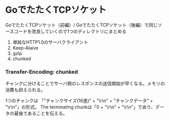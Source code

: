# GoでたたくTCPソケット
GoでたたくTCPソケット（前編）/ GoでたたくTCPソケット（後編）で同じソースコードを改良していくので1つのディレクトリにまとめる

 1. 単純なHTTP1.0のサーバクライアント
 1. Keep-Alaive
 1. gzip
 1. chunked

### Transfer-Encoding: chunked
チャンクに分けることでサーバ側のレスポンスの送信開始が早くなる。メモリの消費も抑えられる。

1つのチャンクは 「"チャンクサイズ(16進)" + "\r\n" + "チャンクデータ" + "\r\n"」の形式。
The terminating chunkは「0 + "\r\n" + "\r\n"」であり、データの最後であることを伝える。

